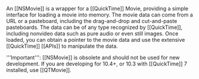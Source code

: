 

An [[NSMovie]] is a wrapper for a [[QuickTime]] Movie, providing a simple interface for loading a movie into memory. The movie data can come from a URL or a pasteboard, including the drag-and-drop and cut-and-paste pasteboards. The data can be of any type recognized by [[QuickTime]], including nonvideo data such as pure audio or even still images. Once loaded, you can obtain a pointer to the movie data and use the extensive [[QuickTime]] [[APIs]] to manipulate the data.

'''Important''': [[NSMovie]] is obsolete and should not be used for new development. If you are developing for 10.4+, or 10.3 with [[QuickTime]] 7 installed, use [[QTMovie]].